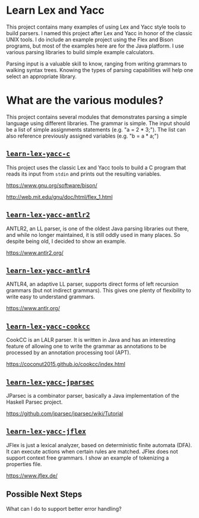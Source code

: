 Learn Lex and Yacc
===================

This project contains many examples of using Lex and Yacc style tools to build parsers.
I named this project after Lex and Yacc in honor of the classic UNIX tools. I do include
an example project using the Flex and Bison programs, but most of the examples here are
for the Java platform. I use various parsing libraries to build simple example calculators.

Parsing input is a valuable skill to know, ranging from writing grammars to walking 
syntax trees. Knowing the types of parsing capabilities will help one select an appropriate 
library.

What are the various modules?
=============================

This project contains several modules that demonstrates parsing a simple language 
using different libraries. The grammar is simple. The input should be a list of simple 
assignments statements (e.g. "a = 2 * 3;"). The list can also reference previously 
assigned variables (e.g. "b = a * a;")

## [`learn-lex-yacc-c`](./learn-lex-yacc-c)

This project uses the classic Lex and Yacc tools to build a C program that reads
its input from `stdin` and prints out the resulting variables.

https://www.gnu.org/software/bison/

http://web.mit.edu/gnu/doc/html/flex_1.html

## [`learn-lex-yacc-antlr2`](./learn-lex-yacc-antlr2)

ANTLR2, an LL parser, is one of the oldest Java parsing libraries out there, and 
while no longer maintained, it is still oddly used in many places. So despite being 
old, I decided to show an example.

https://www.antlr2.org/

## [`learn-lex-yacc-antlr4`](./learn-lex-yacc-antlr4)

ANTLR4, an adaptive LL parser, supports direct forms of left recursion grammars (but 
not indirect grammars). This gives one plenty of flexibility to write easy to understand 
grammars.

https://www.antlr.org/

## [`learn-lex-yacc-cookcc`](./learn-lex-yacc-cookcc)

CookCC is an LALR parser. It is written in Java and has an interesting feature of 
allowing one to write the grammar as annotations to be processed by an annotation
processing tool (APT).

https://coconut2015.github.io/cookcc/index.html

## [`learn-lex-yacc-jparsec`](./learn-lex-yacc-jparsec)

JParsec is a combinator parser, basically a Java implementation of the Haskell 
Parsec project.

https://github.com/jparsec/jparsec/wiki/Tutorial

## [`learn-lex-yacc-jflex`](./learn-lex-yacc-jflex)

JFlex is just a lexical analyzer, based on deterministic finite automata (DFA). It 
can execute actions when certain rules are matched. JFlex does not support context 
free grammars. I show an example of tokenizing a properties file. 

https://www.jflex.de/

## Possible Next Steps

What can I do to support better error handling?
